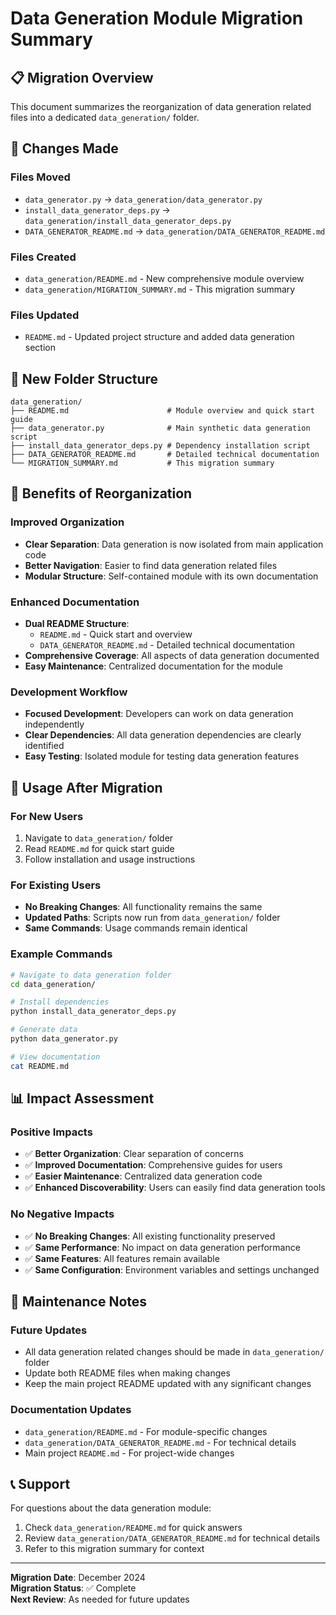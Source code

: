 # Data Generation Module Migration Summary

## 📋 Migration Overview

This document summarizes the reorganization of data generation related files into a dedicated `data_generation/` folder.

## 🔄 Changes Made

### Files Moved
- `data_generator.py` → `data_generation/data_generator.py`
- `install_data_generator_deps.py` → `data_generation/install_data_generator_deps.py`
- `DATA_GENERATOR_README.md` → `data_generation/DATA_GENERATOR_README.md`

### Files Created
- `data_generation/README.md` - New comprehensive module overview
- `data_generation/MIGRATION_SUMMARY.md` - This migration summary

### Files Updated
- `README.md` - Updated project structure and added data generation section

## 📁 New Folder Structure

```
data_generation/
├── README.md                      # Module overview and quick start guide
├── data_generator.py              # Main synthetic data generation script
├── install_data_generator_deps.py # Dependency installation script
├── DATA_GENERATOR_README.md       # Detailed technical documentation
└── MIGRATION_SUMMARY.md           # This migration summary
```

## 🎯 Benefits of Reorganization

### Improved Organization
- **Clear Separation**: Data generation is now isolated from main application code
- **Better Navigation**: Easier to find data generation related files
- **Modular Structure**: Self-contained module with its own documentation

### Enhanced Documentation
- **Dual README Structure**: 
  - `README.md` - Quick start and overview
  - `DATA_GENERATOR_README.md` - Detailed technical documentation
- **Comprehensive Coverage**: All aspects of data generation documented
- **Easy Maintenance**: Centralized documentation for the module

### Development Workflow
- **Focused Development**: Developers can work on data generation independently
- **Clear Dependencies**: All data generation dependencies are clearly identified
- **Easy Testing**: Isolated module for testing data generation features

## 🚀 Usage After Migration

### For New Users
1. Navigate to `data_generation/` folder
2. Read `README.md` for quick start guide
3. Follow installation and usage instructions

### For Existing Users
- **No Breaking Changes**: All functionality remains the same
- **Updated Paths**: Scripts now run from `data_generation/` folder
- **Same Commands**: Usage commands remain identical

### Example Commands
```bash
# Navigate to data generation folder
cd data_generation/

# Install dependencies
python install_data_generator_deps.py

# Generate data
python data_generator.py

# View documentation
cat README.md
```

## 📊 Impact Assessment

### Positive Impacts
- ✅ **Better Organization**: Clear separation of concerns
- ✅ **Improved Documentation**: Comprehensive guides for users
- ✅ **Easier Maintenance**: Centralized data generation code
- ✅ **Enhanced Discoverability**: Users can easily find data generation tools

### No Negative Impacts
- ✅ **No Breaking Changes**: All existing functionality preserved
- ✅ **Same Performance**: No impact on data generation performance
- ✅ **Same Features**: All features remain available
- ✅ **Same Configuration**: Environment variables and settings unchanged

## 🔧 Maintenance Notes

### Future Updates
- All data generation related changes should be made in `data_generation/` folder
- Update both README files when making changes
- Keep the main project README updated with any significant changes

### Documentation Updates
- `data_generation/README.md` - For module-specific changes
- `data_generation/DATA_GENERATOR_README.md` - For technical details
- Main project `README.md` - For project-wide changes

## 📞 Support

For questions about the data generation module:
1. Check `data_generation/README.md` for quick answers
2. Review `data_generation/DATA_GENERATOR_README.md` for technical details
3. Refer to this migration summary for context

---

**Migration Date**: December 2024  
**Migration Status**: ✅ Complete  
**Next Review**: As needed for future updates 